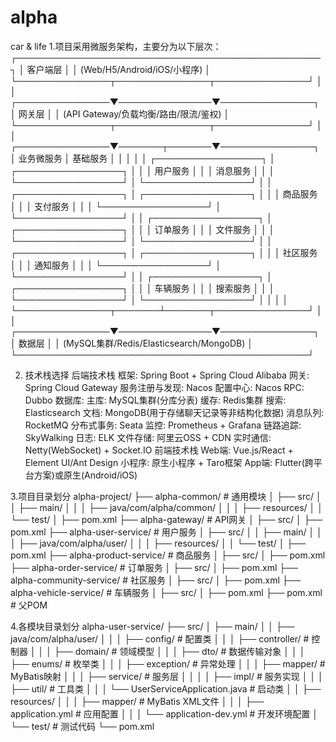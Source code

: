 # alpha
car & life 
1.项目采用微服务架构，主要分为以下层次：
┌─────────────────────────────────────────────────┐
│                   客户端层                      │
│  (Web/H5/Android/iOS/小程序)                   │
└───────────────┬───────────────┬───────────────┘
                │               │               
┌───────────────▼───────────────▼───────────────┐
│                   网关层                      │
│  (API Gateway/负载均衡/路由/限流/鉴权)        │
└───────────────┬───────────────┬───────────────┘
                │               │               
┌───────────────▼───────┬───────▼───────────────┐
│       业务微服务      │      基础服务         │
│                       │                       │
│  ┌─────────────────┐ │ ┌─────────────────┐   │
│  │   用户服务       │ │ │   消息服务      │   │
│  └─────────────────┘ │ └─────────────────┘   │
│  ┌─────────────────┐ │ ┌─────────────────┐   │
│  │   商品服务       │ │ │   支付服务      │   │
│  └─────────────────┘ │ └─────────────────┘   │
│  ┌─────────────────┐ │ ┌─────────────────┐   │
│  │   订单服务       │ │ │   文件服务      │   │
│  └─────────────────┘ │ └─────────────────┘   │
│  ┌─────────────────┐ │ ┌─────────────────┐   │
│  │   社区服务       │ │ │   通知服务      │   │
│  └─────────────────┘ │ └─────────────────┘   │
│  ┌─────────────────┐ │ ┌─────────────────┐   │
│  │   车辆服务       │ │ │   搜索服务      │   │
│  └─────────────────┘ │ └─────────────────┘   │
│                       │                       │
└───────────────┬───────┴───────┬───────────────┘
                │               │               
┌───────────────▼───────────────▼───────────────┐
│                   数据层                      │
│  (MySQL集群/Redis/Elasticsearch/MongoDB)      │
└───────────────────────────────────────────────┘


2. 技术栈选择
后端技术栈
框架: Spring Boot + Spring Cloud Alibaba
网关: Spring Cloud Gateway
服务注册与发现: Nacos
配置中心: Nacos
RPC: Dubbo
数据库:
主库: MySQL集群(分库分表)
缓存: Redis集群
搜索: Elasticsearch
文档: MongoDB(用于存储聊天记录等非结构化数据)
消息队列: RocketMQ
分布式事务: Seata
监控: Prometheus + Grafana
链路追踪: SkyWalking
日志: ELK
文件存储: 阿里云OSS + CDN
实时通信: Netty(WebSocket) + Socket.IO
前端技术栈
Web端: Vue.js/React + Element UI/Ant Design
小程序: 原生小程序 + Taro框架
App端: Flutter(跨平台方案)或原生(Android/iOS)

3.项目目录划分
alpha-project/
├── alpha-common/                  # 通用模块
│   ├── src/
│   │   ├── main/
│   │   │   ├── java/com/alpha/common/
│   │   │   ├── resources/
│   │   └── test/
│   ├── pom.xml
├── alpha-gateway/                 # API网关
│   ├── src/
│   ├── pom.xml
├── alpha-user-service/            # 用户服务
│   ├── src/
│   │   ├── main/
│   │   │   ├── java/com/alpha/user/
│   │   │   ├── resources/
│   │   └── test/
│   ├── pom.xml
├── alpha-product-service/         # 商品服务
│   ├── src/
│   ├── pom.xml
├── alpha-order-service/           # 订单服务
│   ├── src/
│   ├── pom.xml
├── alpha-community-service/       # 社区服务
│   ├── src/
│   ├── pom.xml
├── alpha-vehicle-service/         # 车辆服务
│   ├── src/
│   ├── pom.xml
├── pom.xml                        # 父POM





4.各模块目录划分
alpha-user-service/
├── src/
│   ├── main/
│   │   ├── java/com/alpha/user/
│   │   │   ├── config/                # 配置类
│   │   │   ├── controller/            # 控制器
│   │   │   ├── domain/                # 领域模型
│   │   │   ├── dto/                   # 数据传输对象
│   │   │   ├── enums/                 # 枚举类
│   │   │   ├── exception/             # 异常处理
│   │   │   ├── mapper/                # MyBatis映射
│   │   │   ├── service/               # 服务层
│   │   │   │   ├── impl/              # 服务实现
│   │   │   ├── util/                  # 工具类
│   │   │   └── UserServiceApplication.java # 启动类
│   │   ├── resources/
│   │   │   ├── mapper/                # MyBatis XML文件
│   │   │   ├── application.yml        # 应用配置
│   │   │   └── application-dev.yml    # 开发环境配置
│   └── test/                          # 测试代码
└── pom.xml